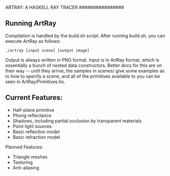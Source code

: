 ARTRAY: A HASKELL RAY TRACER
################

Running ArtRay
------------

Compilation is handled by the build.sh script. After running build.sh,
you can execute ArtRay as follows:

    ./artray [input scene] [output image]

Output is always written in PNG format. Input is in ArtRay format, which is
essentially a bunch of nested data constructors. Better docs for this are on
their way -- until they arrive, the samples in scenes/ give some examples as to
how to specify a scene, and all of the primitives available to you can be seen
in ArtRay/Primitives.hs.

Current Features:
-----------------
* Half-plane primitive
* Phong reflectance
* Shadows, including partial occlusion by transparent materials
* Point light sources
* Basic reflection model
* Basic refraction model

Planned Features:
* Triangle meshes
* Texturing
* Anti-aliasing
